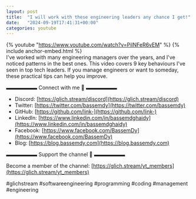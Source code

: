 ```yaml
---
layout: post
title:  "I will work with these engineering leaders any chance I get!"
date:   "2024-09-19T17:41:31+00:00"
categories: youtube
---
```

{% youtube  "https://www.youtube.com/watch?v=PilNFeR6vEM" %}
{% include anchor-embed.html %}
<br />
I've worked with many engineering managers over the years, and I've noticed patterns in the best ones. This video covers 9 key behaviours I've seen in top tech leaders. If you manage engineers or want to someday, these practical tips can help you improve.

▬▬▬▬▬▬ Connect with me 👋 ▬▬▬▬▬▬

- Discord: [https://glich.stream/discord](https://glich.stream/discord)
- Twitter: [https://twitter.com/bassemdy](https://twitter.com/bassemdy)
- GitHub: [https://github.com/link-](https://github.com/link-)
- LinkedIn: [https://www.linkedin.com/in/bassemdghaidy](https://www.linkedin.com/in/bassemdghaidy)
- Facebook: [https://www.facebook.com/BassemDy](https://www.facebook.com/BassemDy)
- Blog: [https://blog.bassemdy.com](https://blog.bassemdy.com)

▬▬▬▬▬▬ Support the channel 💜 ▬▬▬▬▬▬

Become a member of the channel: [https://glich.stream/yt_members](https://glich.stream/yt_members)

#glichstream  #softwareengineering  #programming  #coding #management #engineering
